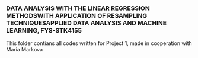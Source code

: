 ### DATA ANALYSIS WITH THE LINEAR REGRESSION METHODSWITH APPLICATION OF RESAMPLING TECHNIQUESAPPLIED DATA ANALYSIS AND MACHINE LEARNING, FYS-STK4155

This folder contians all codes written for Project 1, made in cooperation with Maria Markova 
